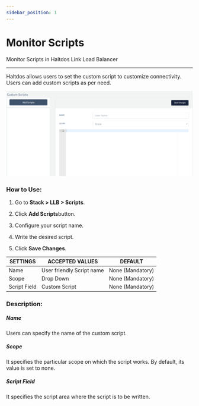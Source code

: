 ```yaml
---
sidebar_position: 1
---
```


# Monitor Scripts

Monitor Scripts in Haltdos Link Load Balancer

---

Haltdos allows users to set the custom script to customize connectivity. Users can add custom scripts as per need.

![custome_script](/img/llb/v6/docs/llb8.png)

### **How to Use:**

1. Go to **Stack > LLB > Scripts**.

2. Click **Add Scripts**button.

3. Configure your script name.

4. Write the desired script.

5. Click **Save Changes**.

| SETTINGS     | ACCEPTED VALUES           | DEFAULT          |
|--------------|---------------------------|------------------|
| Name         | User friendly Script name | None (Mandatory) |
| Scope        | Drop Down                 | None (Mandatory) |
| Script Field | Custom Script             | None (Mandatory) |

### **Description:**

##### **Name**

Users can specify the name of the custom script.

##### **Scope**

It specifies the particular scope on which the script works. By default, its value is set to none.

##### **Script Field**

It specifies the script area where the script is to be written.